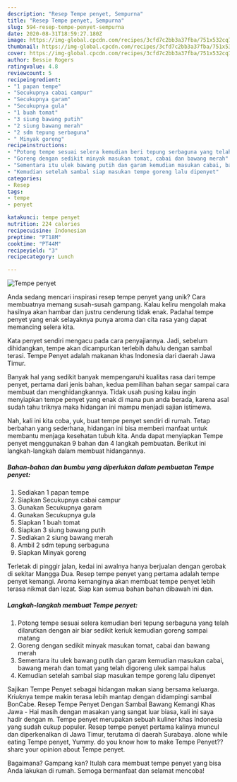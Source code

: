 ```yaml
---
description: "Resep Tempe penyet, Sempurna"
title: "Resep Tempe penyet, Sempurna"
slug: 594-resep-tempe-penyet-sempurna
date: 2020-08-31T18:59:27.180Z
image: https://img-global.cpcdn.com/recipes/3cfd7c2bb3a37fba/751x532cq70/tempe-penyet-foto-resep-utama.jpg
thumbnail: https://img-global.cpcdn.com/recipes/3cfd7c2bb3a37fba/751x532cq70/tempe-penyet-foto-resep-utama.jpg
cover: https://img-global.cpcdn.com/recipes/3cfd7c2bb3a37fba/751x532cq70/tempe-penyet-foto-resep-utama.jpg
author: Bessie Rogers
ratingvalue: 4.8
reviewcount: 5
recipeingredient:
- "1 papan tempe"
- "Secukupnya cabai campur"
- "Secukupnya garam"
- "Secukupnya gula"
- "1 buah tomat"
- "3 siung bawang putih"
- "2 siung bawang merah"
- "2 sdm tepung serbaguna"
- " Minyak goreng"
recipeinstructions:
- "Potong tempe sesuai selera kemudian beri tepung serbaguna yang telah dilarutkan dengan air biar sedikit keriuk kemudian goreng sampai matang"
- "Goreng dengan sedikit minyak masukan tomat, cabai dan bawang merah"
- "Sementara itu ulek bawang putih dan garam kemudian masukan cabai, bawang merah dan tomat yang telah digoreng ulek sampai halus"
- "Kemudian setelah sambal siap masukan tempe goreng lalu dipenyet"
categories:
- Resep
tags:
- tempe
- penyet

katakunci: tempe penyet 
nutrition: 224 calories
recipecuisine: Indonesian
preptime: "PT18M"
cooktime: "PT44M"
recipeyield: "3"
recipecategory: Lunch

---
```



![Tempe penyet](https://img-global.cpcdn.com/recipes/3cfd7c2bb3a37fba/751x532cq70/tempe-penyet-foto-resep-utama.jpg)

Anda sedang mencari inspirasi resep tempe penyet yang unik? Cara membuatnya memang susah-susah gampang. Kalau keliru mengolah maka hasilnya akan hambar dan justru cenderung tidak enak. Padahal tempe penyet yang enak selayaknya punya aroma dan cita rasa yang dapat memancing selera kita.

Kata penyet sendiri mengacu pada cara penyajiannya. Jadi, sebelum dihidangkan, tempe akan dicampurkan terlebih dahulu dengan sambal terasi. Tempe Penyet adalah makanan khas Indonesia dari daerah Jawa Timur.

Banyak hal yang sedikit banyak mempengaruhi kualitas rasa dari tempe penyet, pertama dari jenis bahan, kedua pemilihan bahan segar sampai cara membuat dan menghidangkannya. Tidak usah pusing kalau ingin menyiapkan tempe penyet yang enak di mana pun anda berada, karena asal sudah tahu triknya maka hidangan ini mampu menjadi sajian istimewa.


Nah, kali ini kita coba, yuk, buat tempe penyet sendiri di rumah. Tetap berbahan yang sederhana, hidangan ini bisa memberi manfaat untuk membantu menjaga kesehatan tubuh kita. Anda dapat menyiapkan Tempe penyet menggunakan 9 bahan dan 4 langkah pembuatan. Berikut ini langkah-langkah dalam membuat hidangannya.

<!--inarticleads1-->

##### Bahan-bahan dan bumbu yang diperlukan dalam pembuatan Tempe penyet:

1. Sediakan 1 papan tempe
1. Siapkan Secukupnya cabai campur
1. Gunakan Secukupnya garam
1. Gunakan Secukupnya gula
1. Siapkan 1 buah tomat
1. Siapkan 3 siung bawang putih
1. Sediakan 2 siung bawang merah
1. Ambil 2 sdm tepung serbaguna
1. Siapkan  Minyak goreng


Terletak di pinggir jalan, kedai ini awalnya hanya berjualan dengan gerobak di sekitar Mangga Dua. Resep tempe penyet yang pertama adalah tempe penyet kemangi. Aroma kemanginya akan membuat tempe penyet lebih terasa nikmat dan lezat. Siap kan semua bahan bahan dibawah ini dan. 

<!--inarticleads2-->

##### Langkah-langkah membuat Tempe penyet:

1. Potong tempe sesuai selera kemudian beri tepung serbaguna yang telah dilarutkan dengan air biar sedikit keriuk kemudian goreng sampai matang
1. Goreng dengan sedikit minyak masukan tomat, cabai dan bawang merah
1. Sementara itu ulek bawang putih dan garam kemudian masukan cabai, bawang merah dan tomat yang telah digoreng ulek sampai halus
1. Kemudian setelah sambal siap masukan tempe goreng lalu dipenyet


Sajikan Tempe Penyet sebagai hidangan makan siang bersama keluarga. Kriuknya tempe makin terasa lebih mantap dengan didampingi sambal BonCabe. Resep Tempe Penyet Dengan Sambal Bawang Kemangi Khas Jawa - Hai masih dengan masakan yang sangat luar biasa, kali ini saya hadir dengan m. Tempe penyet merupakan sebuah kuliner khas Indonesia yang sudah cukup populer. Resep tempe penyet pertama kalinya muncul dan diperkenalkan di Jawa Timur, terutama di daerah Surabaya. alone while eating Tempe penyet, Yummy. do you know how to make Tempe Penyet??share your opinion about Tempe penyet. 

Bagaimana? Gampang kan? Itulah cara membuat tempe penyet yang bisa Anda lakukan di rumah. Semoga bermanfaat dan selamat mencoba!

